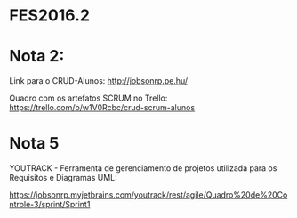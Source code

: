 # FES2016.2

# Nota 2:
Link para o CRUD-Alunos: http://jobsonrp.pe.hu/

Quadro com os artefatos SCRUM no Trello: https://trello.com/b/w1V0Rcbc/crud-scrum-alunos

# Nota 5
YOUTRACK - Ferramenta de gerenciamento de projetos utilizada para os Requisitos e Diagramas UML:

https://jobsonrp.myjetbrains.com/youtrack/rest/agile/Quadro%20de%20Controle-3/sprint/Sprint1

